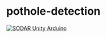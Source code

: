 # pothole-detection

[![SODAR Unity Arduino](https://share.gifyoutube.com/KzB6Gb.gif)](https://www.youtube.com)
